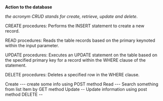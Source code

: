 
**Action to the database**

_the acronym CRUD stands for create, retrieve, update and delete_.

CREATE procedures: Performs the INSERT statement to create a new record.

READ procedures: Reads the table records based on the primary keynoted within the input parameter.

UPDATE procedures: Executes an UPDATE statement on the table based on the specified primary key for a record within the WHERE clause of the statement.

DELETE procedures: Deletes a specified row in the WHERE clause.

Create --- create some info using POST method
Read --- Search something from list Item by GET method
Update -- Update information using post method
DELETE -- 